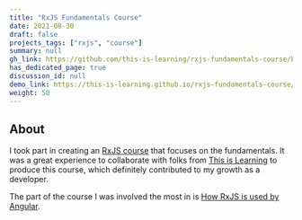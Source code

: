 ```yaml
---
title: "RxJS Fundamentals Course"
date: 2021-08-30
draft: false
projects_tags: ["rxjs", "course"]
summary: null
gh_link: https://github.com/this-is-learning/rxjs-fundamentals-course/blob/main/docs/part-4.md
has_dedicated_page: true
discussion_id: null
demo_link: https://this-is-learning.github.io/rxjs-fundamentals-course/
weight: 50
---
```


## About

I took part in creating an [RxJS course](https://this-is-learning.github.io/rxjs-fundamentals-course/) that focuses on the fundamentals. It was a great experience to collaborate with folks from [This is Learning](https://github.com/this-is-learning) to produce this course, which definitely contributed to my growth as a developer.

The part of the course I was involved the most in is [How RxJS is used by Angular](https://this-is-learning.github.io/rxjs-fundamentals-course/docs/part-4).